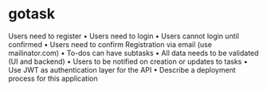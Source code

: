 # gotask

Users need to register
• Users need to login
• Users cannot login until confirmed
• Users need to confirm Registration via email (use mailinator.com)
• To-dos can have subtasks
• All data needs to be validated (UI and backend)
• Users to be notified on creation or updates to tasks
• Use JWT as authentication layer for the API
• Describe a deployment process for this application
